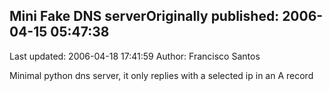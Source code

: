 ## Mini Fake DNS serverOriginally published: 2006-04-15 05:47:38 
Last updated: 2006-04-18 17:41:59 
Author: Francisco Santos 
 
Minimal python dns server, it only replies with a selected ip in an A record